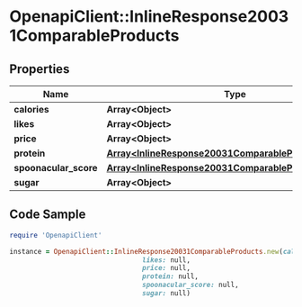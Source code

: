 # OpenapiClient::InlineResponse20031ComparableProducts

## Properties

Name | Type | Description | Notes
------------ | ------------- | ------------- | -------------
**calories** | **Array&lt;Object&gt;** |  | 
**likes** | **Array&lt;Object&gt;** |  | 
**price** | **Array&lt;Object&gt;** |  | 
**protein** | [**Array&lt;InlineResponse20031ComparableProductsProtein&gt;**](InlineResponse20031ComparableProductsProtein.md) |  | 
**spoonacular_score** | [**Array&lt;InlineResponse20031ComparableProductsProtein&gt;**](InlineResponse20031ComparableProductsProtein.md) |  | 
**sugar** | **Array&lt;Object&gt;** |  | 

## Code Sample

```ruby
require 'OpenapiClient'

instance = OpenapiClient::InlineResponse20031ComparableProducts.new(calories: null,
                                 likes: null,
                                 price: null,
                                 protein: null,
                                 spoonacular_score: null,
                                 sugar: null)
```


